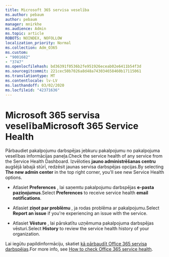 ```yaml
---
title: Microsoft 365 servisa veselība
ms.author: pebaum
author: pebaum
manager: mnirkhe
ms.audience: Admin
ms.topic: article
ROBOTS: NOINDEX, NOFOLLOW
localization_priority: Normal
ms.collection: Adm_O365
ms.custom:
- "9001682"
- "3747"
ms.openlocfilehash: bd36391f0536b2fe951926eceab02e6411b54f3d
ms.sourcegitcommit: 221cec50b7026a8d48a743034658460b17115061
ms.translationtype: MT
ms.contentlocale: lv-LV
ms.lasthandoff: 03/02/2020
ms.locfileid: "42371636"
---
```

# <a name="microsoft-365-service-health"></a><span data-ttu-id="1bb8b-102">Microsoft 365 servisa veselība</span><span class="sxs-lookup"><span data-stu-id="1bb8b-102">Microsoft 365 Service Health</span></span>


<span data-ttu-id="1bb8b-103">Pārbaudiet pakalpojumu darbspējas jebkuru pakalpojumu no pakalpojuma veselības informācijas paneļa.</span><span class="sxs-lookup"><span data-stu-id="1bb8b-103">Check the service health of any service from the Service Health Dashboard.</span></span> <span data-ttu-id="1bb8b-104">Izvēloties **jauno administrēšanas centru** augšējā labajā stūrī, redzēsit jaunas servisa darbspējas opcijas.</span><span class="sxs-lookup"><span data-stu-id="1bb8b-104">By selecting **The new admin center** in the top right corner, you'll see new Service Health options.</span></span>

- <span data-ttu-id="1bb8b-105">Atlasiet **Preferences** , lai saņemtu pakalpojumu darbspējas **e-pasta paziņojumus**.</span><span class="sxs-lookup"><span data-stu-id="1bb8b-105">Select **Preferences** to receive service health **email notifications**.</span></span>

- <span data-ttu-id="1bb8b-106">Atlasiet **ziņot par problēmu** , ja rodas problēma ar pakalpojumu.</span><span class="sxs-lookup"><span data-stu-id="1bb8b-106">Select **Report an issue** if you're experiencing an issue with the service.</span></span>

- <span data-ttu-id="1bb8b-107">Atlasiet **Vēsture** , lai pārskatītu uzņēmuma pakalpojuma darbspējas vēsturi.</span><span class="sxs-lookup"><span data-stu-id="1bb8b-107">Select **History** to review the service health history of your organization.</span></span> 

<span data-ttu-id="1bb8b-108">Lai iegūtu papildinformāciju, skatiet [kā pārbaudīt Office 365 servisa darbspējas](https://docs.microsoft.com/en-us/office365/enterprise/view-service-health).</span><span class="sxs-lookup"><span data-stu-id="1bb8b-108">For more info, see [How to check Office 365 service health](https://docs.microsoft.com/en-us/office365/enterprise/view-service-health).</span></span> 